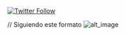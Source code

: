 [![Twitter Follow](https://img.shields.io/twitter/follow/maktub82.svg?style=social&label=Follow)](https://twitter.com/maktub82)

// Siguiendo este formato
![ [alt_image](url_image_shields_io) ](url_enlace)
